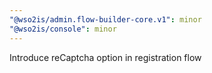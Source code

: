 ```yaml
---
"@wso2is/admin.flow-builder-core.v1": minor
"@wso2is/console": minor
---
```


Introduce reCaptcha option in registration flow
